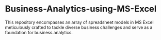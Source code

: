 # Business-Analytics-using-MS-Excel
This repository encompasses an array of spreadsheet models in MS Excel meticulously crafted to tackle diverse business challenges and serve as a foundation for business analytics.

